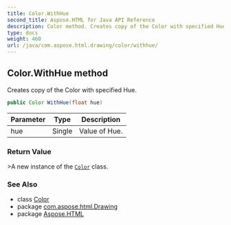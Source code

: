 ```yaml
---
title: Color.WithHue
second_title: Aspose.HTML for Java API Reference
description: Color method. Creates copy of the Color with specified Hue
type: docs
weight: 460
url: /java/com.aspose.html.drawing/color/withhue/
---
```

## Color.WithHue method

Creates copy of the Color with specified Hue.

```java
public Color WithHue(float hue)
```

| Parameter | Type | Description |
| --- | --- | --- |
| hue | Single | Value of Hue. |

### Return Value

&gt;A new instance of the [`Color`](../) class.

### See Also

* class [Color](../)
* package [com.aspose.html.Drawing](../../color/)
* package [Aspose.HTML](../../../)
